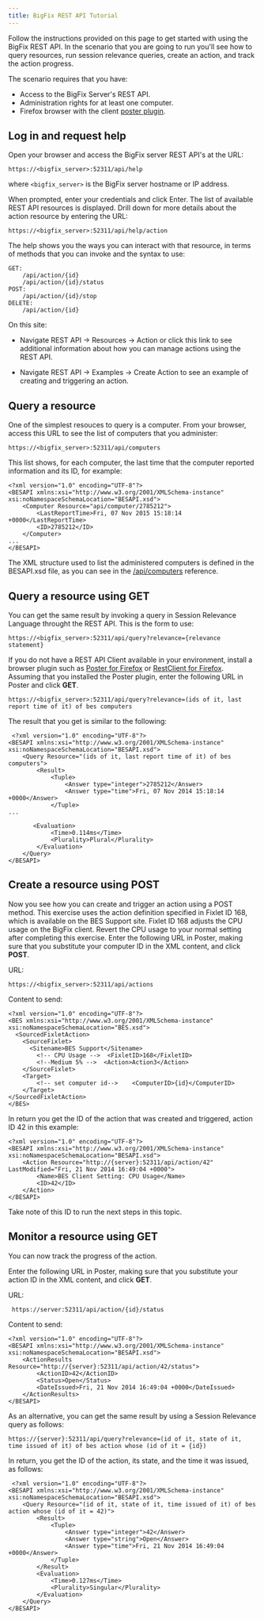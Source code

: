 ```yaml
---
title: BigFix REST API Tutorial
---
```

Follow the instructions provided on this page to get started with using the BigFix REST API.
In the scenario that you are going to run you'll see how to query resources, run session relevance queries, create an action, and track the action progress. 

The scenario requires that you have:
- Access to the BigFix Server's REST API.
- Administration rights for at least one computer.
- Firefox browser with the client [poster plugin](https://addons.mozilla.org/en-US/firefox/addon/poster/ ).

## Log in and request help
 
Open your browser and access the BigFix server REST API's at the URL: 

```
https://<bigfix_server>:52311/api/help
```

where `<bigfix_server>` is the BigFix server hostname or IP address.

When prompted, enter your credentials and click Enter.
The list of available REST API resources is displayed.
Drill down for more details about the action resource by entering the URL:

```
https://<bigfix_server>:52311/api/help/action
```

The help shows you the ways you can interact with that resource, in terms of methods that you can invoke and the syntax to use:

```
GET:
    /api/action/{id}
    /api/action/{id}/status
POST:
    /api/action/{id}/stop
DELETE:
    /api/action/{id}
```

On this site:
- Navigate REST API -> Resources -> Action or click this link to see additional information about how you can manage actions using the REST API.

- Navigate REST API -> Examples -> Create Action to see an example of creating and triggering an action.

## Query a resource
 
One of the simplest resouces to query is a computer. 
From your browser, access this URL to see the list of computers that you administer:

```
https://<bigfix_server>:52311/api/computers
```

This list shows, for each computer, the last time that the computer reported information and its ID, for example:

```
<?xml version="1.0" encoding="UTF-8"?>
<BESAPI xmlns:xsi="http://www.w3.org/2001/XMLSchema-instance" xsi:noNamespaceSchemaLocation="BESAPI.xsd">
    <Computer Resource="api/computer/2785212">
        <LastReportTime>Fri, 07 Nov 2015 15:18:14 +0000</LastReportTime>
        <ID>2785212</ID>
    </Computer>
...
</BESAPI>
```

The XML structure used to list the administered computers is defined in the BESAPI.xsd file, as you can see in the [/api/computers](https://developer.bigfix.com/rest-api/api/computer.html ) reference.

## Query a resource using GET 

You can get the same result by invoking a query in Session Relevance Language throught the REST API. 
This is the form to use:

```
https://<bigfix_server>:52311/api/query?relevance={relevance statement}
```

If you do not have a REST API Client available in your environment, install a browser plugin such as [Poster for Firefox](https://addons.mozilla.org/en-US/firefox/addon/poster/ ) or [RestClient for Firefox](https://addons.mozilla.org/it/firefox/addon/restclient/ ).
Assuming that you installed the Poster plugin, enter the following URL in Poster and click **GET**.

```
https://<bigfix_server>:52311/api/query?relevance=(ids of it, last report time of it) of bes computers
```

The result that you get is similar to the following:

```
 <?xml version="1.0" encoding="UTF-8"?>
<BESAPI xmlns:xsi="http://www.w3.org/2001/XMLSchema-instance" xsi:noNamespaceSchemaLocation="BESAPI.xsd">
    <Query Resource="(ids of it, last report time of it) of bes computers">
        <Result>
            <Tuple>
                <Answer type="integer">2785212</Answer>
                <Answer type="time">Fri, 07 Nov 2014 15:18:14 +0000</Answer>
            </Tuple>
...

       <Evaluation>
            <Time>0.114ms</Time>
            <Plurality>Plural</Plurality>
        </Evaluation>
    </Query>
</BESAPI>
```


## Create a resource using POST 

Now you see how you can create and trigger an action using a POST method. 
This exercise uses the action definition specified in Fixlet ID 168, which is available on the BES Support site. Fixlet ID 168 adjusts the CPU usage on the BigFix client. Revert the CPU usage to your normal setting after completing this exercise.
Enter the following URL in Poster, making sure that you substitute your computer ID in the XML content, and click **POST**.

URL:
```
https://<bigfix_server>:52311/api/actions
```

Content to send:
```
<?xml version="1.0" encoding="UTF-8"?>
<BES xmlns:xsi="http://www.w3.org/2001/XMLSchema-instance" xsi:noNamespaceSchemaLocation="BES.xsd">
  <SourcedFixletAction>  
    <SourceFixlet>    
      <Sitename>BES Support</Sitename>    
        <!-- CPU Usage -->  <FixletID>168</FixletID>    
        <!--Medium 5% -->  <Action>Action3</Action>  
    </SourceFixlet>  
    <Target>    
        <!-- set computer id-->    <ComputerID>{id}</ComputerID>
    </Target>
</SourcedFixletAction>
</BES>
```

In return you get the ID of the action that was created and triggered, action ID 42 in this example:

```
<?xml version="1.0" encoding="UTF-8"?>
<BESAPI xmlns:xsi="http://www.w3.org/2001/XMLSchema-instance" xsi:noNamespaceSchemaLocation="BESAPI.xsd">
    <Action Resource="http://{server}:52311/api/action/42" LastModified="Fri, 21 Nov 2014 16:49:04 +0000">
        <Name>BES Client Setting: CPU Usage</Name>
        <ID>42</ID>
    </Action>
</BESAPI>
```

Take note of this ID to run the next steps in this topic.


## Monitor a resource using GET 

You can now track the progress of the action.  

Enter the following URL in Poster, making sure that you substitute your action ID in the XML content, and click **GET**.

URL:
```
 https://server:52311/api/action/{id}/status
```

Content to send:
```
<?xml version="1.0" encoding="UTF-8"?>
<BESAPI xmlns:xsi="http://www.w3.org/2001/XMLSchema-instance" xsi:noNamespaceSchemaLocation="BESAPI.xsd">
    <ActionResults Resource="http://{server}:52311/api/action/42/status">
        <ActionID>42</ActionID>
        <Status>Open</Status>
        <DateIssued>Fri, 21 Nov 2014 16:49:04 +0000</DateIssued>
    </ActionResults>
</BESAPI>
```

As an alternative, you can get the same result by using a Session Relevance query as follows:

```
https://{server}:52311/api/query?relevance=(id of it, state of it, time issued of it) of bes action whose (id of it = {id})
```

In return, you get the ID of the action, its state, and the time it was issued, as follows:

```
 <?xml version="1.0" encoding="UTF-8"?>
<BESAPI xmlns:xsi="http://www.w3.org/2001/XMLSchema-instance" xsi:noNamespaceSchemaLocation="BESAPI.xsd">
    <Query Resource="(id of it, state of it, time issued of it) of bes action whose (id of it = 42)">
        <Result>
            <Tuple>
                <Answer type="integer">42</Answer>
                <Answer type="string">Open</Answer>
                <Answer type="time">Fri, 21 Nov 2014 16:49:04 +0000</Answer>
            </Tuple>
        </Result>
        <Evaluation>
            <Time>0.127ms</Time>
            <Plurality>Singular</Plurality>
        </Evaluation>
    </Query>
</BESAPI>

```
